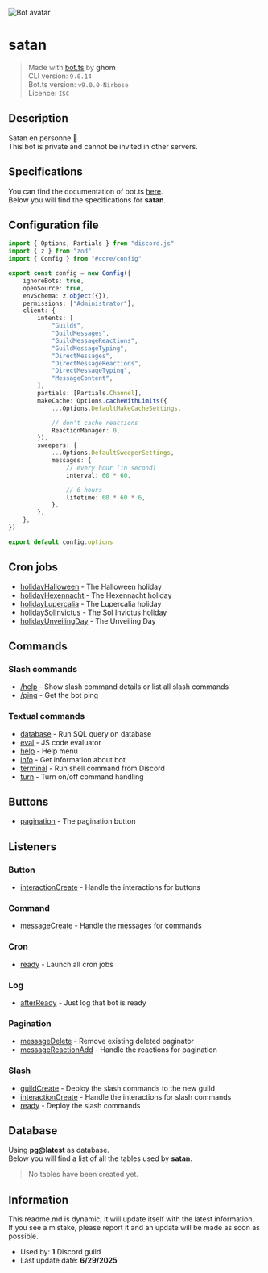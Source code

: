 ![Bot avatar](https://cdn.discordapp.com/avatars/1388839175205425232/aee2993ff84634308b2a3d004cb88aeb.png?size=128&fit=cover&mask=circle)

# satan

> Made with [bot.ts](https://ghom.gitbook.io/bot-ts/) by **ghom**  
> CLI version: `9.0.14`  
> Bot.ts version: `v9.0.0-Nirbose`  
> Licence: `ISC`

## Description

Satan en personne 🤘  
This bot is private and cannot be invited in other servers.

## Specifications

You can find the documentation of bot.ts [here](https://ghom.gitbook.io/bot-ts/).  
Below you will find the specifications for **satan**.

## Configuration file

```ts
import { Options, Partials } from "discord.js"
import { z } from "zod"
import { Config } from "#core/config"

export const config = new Config({
	ignoreBots: true,
	openSource: true,
	envSchema: z.object({}),
	permissions: ["Administrator"],
	client: {
		intents: [
			"Guilds",
			"GuildMessages",
			"GuildMessageReactions",
			"GuildMessageTyping",
			"DirectMessages",
			"DirectMessageReactions",
			"DirectMessageTyping",
			"MessageContent",
		],
		partials: [Partials.Channel],
		makeCache: Options.cacheWithLimits({
			...Options.DefaultMakeCacheSettings,

			// don't cache reactions
			ReactionManager: 0,
		}),
		sweepers: {
			...Options.DefaultSweeperSettings,
			messages: {
				// every hour (in second)
				interval: 60 * 60,

				// 6 hours
				lifetime: 60 * 60 * 6,
			},
		},
	},
})

export default config.options

```

## Cron jobs

- [holidayHalloween](src/cron/holidayHalloween.ts) - The Halloween holiday  
- [holidayHexennacht](src/cron/holidayHexennacht.ts) - The Hexennacht holiday  
- [holidayLupercalia](src/cron/holidayLupercalia.ts) - The Lupercalia holiday  
- [holidaySolInvictus](src/cron/holidaySolInvictus.ts) - The Sol Invictus holiday  
- [holidayUnveilingDay](src/cron/holidayUnveilingDay.ts) - The Unveiling Day

## Commands

### Slash commands

- [/help](src/slash/help.native.ts) - Show slash command details or list all slash commands  
- [/ping](src/slash/ping.native.ts) - Get the bot ping

### Textual commands

- [database](src/commands/database.native.ts) - Run SQL query on database  
- [eval](src/commands/eval.native.ts) - JS code evaluator  
- [help](src/commands/help.native.ts) - Help menu  
- [info](src/commands/info.native.ts) - Get information about bot  
- [terminal](src/commands/terminal.native.ts) - Run shell command from Discord  
- [turn](src/commands/turn.native.ts) - Turn on/off command handling

## Buttons

- [pagination](src/buttons/pagination.native.ts) - The pagination button

## Listeners

### Button  

- [interactionCreate](src/listeners/button.interactionCreate.native.ts) - Handle the interactions for buttons  

### Command  

- [messageCreate](src/listeners/command.messageCreate.native.ts) - Handle the messages for commands  

### Cron  

- [ready](src/listeners/cron.ready.native.ts) - Launch all cron jobs  

### Log  

- [afterReady](src/listeners/log.afterReady.native.ts) - Just log that bot is ready  

### Pagination  

- [messageDelete](src/listeners/pagination.messageDelete.native.ts) - Remove existing deleted paginator  
- [messageReactionAdd](src/listeners/pagination.messageReactionAdd.native.ts) - Handle the reactions for pagination  

### Slash  

- [guildCreate](src/listeners/slash.guildCreate.native.ts) - Deploy the slash commands to the new guild  
- [interactionCreate](src/listeners/slash.interactionCreate.native.ts) - Handle the interactions for slash commands  
- [ready](src/listeners/slash.ready.native.ts) - Deploy the slash commands

## Database

Using **pg@latest** as database.  
Below you will find a list of all the tables used by **satan**.

> No tables have been created yet.

## Information

This readme.md is dynamic, it will update itself with the latest information.  
If you see a mistake, please report it and an update will be made as soon as possible.

- Used by: **1** Discord guild
- Last update date: **6/29/2025**
